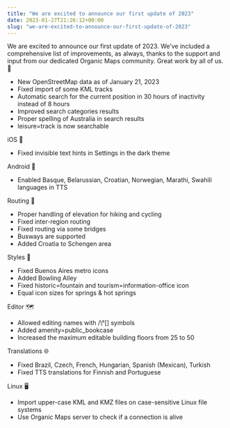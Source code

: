 ```yaml
---
title: "We are excited to announce our first update of 2023"
date: 2023-01-27T21:26:12+00:00
slug: "we-are-excited-to-announce-our-first-update-of-2023"
---
```


We are excited to announce our first update of 2023. We’ve included a comprehensive list of improvements, as always, thanks to the support and input from our dedicated Organic Maps community. Great work by all of us. 🙏

- New OpenStreetMap data as of January 21, 2023
- Fixed import of some KML tracks
- Automatic search for the current position in 30 hours of inactivity instead of 8 hours
- Improved search categories results
- Proper spelling of Australia in search results
- leisure=track is now searchable

iOS 🍏

- Fixed invisible text hints in Settings in the dark theme

Android 🤖

- Enabled Basque, Belarussian, Croatian, Norwegian, Marathi, Swahili languages in TTS

Routing 🚗

- Proper handling of elevation for hiking and cycling
- Fixed inter-region routing
- Fixed routing via some bridges
- Busways are supported
- Added Croatia to Schengen area

Styles 🎨

- Fixed Buenos Aires metro icons
- Added Bowling Alley
- Fixed historic=fountain and tourism=information-office icon
- Equal icon sizes for springs & hot springs

Editor 🗺️

- Allowed editing names with /\\°\[\] symbols
- Added amenity=public_bookcase
- Increased the maximum editable building floors from 25 to 50

Translations 🌐

- Fixed Brazil, Czech, French, Hungarian, Spanish (Mexican), Turkish
- Fixed TTS translations for Finnish and Portuguese

Linux 🖥️

- Import upper-case KML and KMZ files on case-sensitive Linux file systems
- Use Organic Maps server to check if a connection is alive
